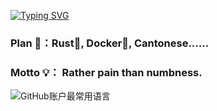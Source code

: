 [![Typing SVG](https://readme-typing-svg.demolab.com?font=Fira+Code&size=22&duration=4000&pause=700&color=6B51F7&vCenter=true&multiline=true&width=534&height=150&lines=Hi+there+%F0%9F%91%8B+%2C+I'm+Alplune+Zheng+%F0%9F%98%8A;I%E2%80%99m+currently+learning+CS+in+NJUPT+%F0%9F%93%96;What+attracts+me+most+is+Front+End+%F0%9F%A4%A9.+)](https://git.io/typing-svg)  

### Plan 📃：Rust🦀, Docker🐳, Cantonese......
### Motto 💡： Rather pain than numbness.


![GitHub账户最常用语言](https://github-stats.ubrong.com/api/top-langs/?username=Mingaaaaaaa&layout=compact)     
 
